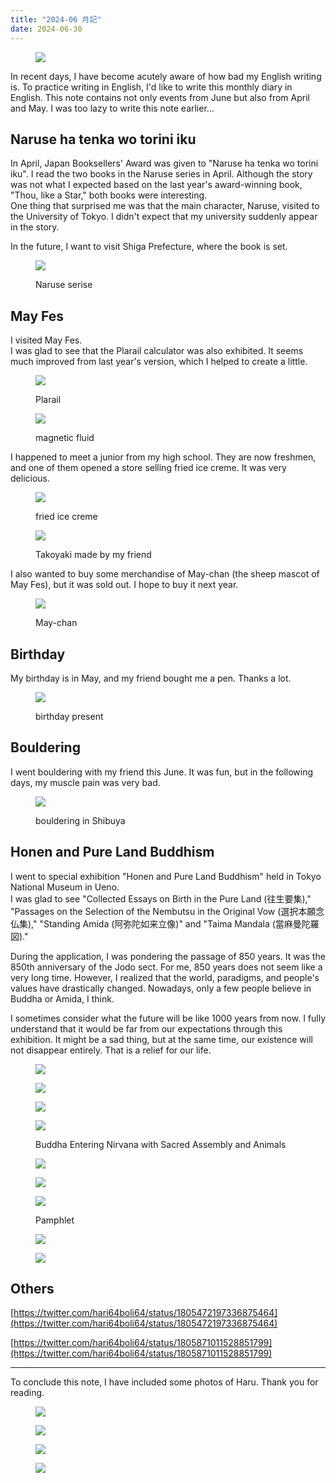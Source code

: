 ```yaml
---
title: "2024-06 月記"
date: 2024-06-30
---
```


<figure>

![](images/nd75683a8653d_b540cca160b895bcf895bea5d05a23b0.jpeg)

</figure>

In recent days, I have become acutely aware of how bad my English writing is. To practice writing in English, I'd like to write this monthly diary in English. This note contains not only events from June but also from April and May. I was too lazy to write this note earlier…

## Naruse ha tenka wo torini iku

In April, Japan Booksellers' Award was given to "Naruse ha tenka wo torini iku". I read the two books in the Naruse series in April. Although the story was not what I expected based on the last year's award-winning book, "Thou, like a Star," both books were interesting.  
One thing that surprised me was that the main character, Naruse, visited to the University of Tokyo. I didn't expect that my university suddenly appear in the story.

In the future, I want to visit Shiga Prefecture, where the book is set.

<figure>

![](images/nd75683a8653d_1718410244260-uaUEO80ewS.jpg)

<figcaption>

Naruse serise

</figcaption>

</figure>

## May Fes

I visited May Fes.  
I was glad to see that the Plarail calculator was also exhibited. It seems much improved from last year's version, which I helped to create a little.

<figure>

![](images/nd75683a8653d_1718409997582-KFNrH1Rhtm.jpg)

<figcaption>

Plarail

</figcaption>

</figure>

<figure>

![](images/nd75683a8653d_1718409997607-3Yb1QaPBPT.jpg)

<figcaption>

magnetic fluid

</figcaption>

</figure>

I happened to meet a junior from my high school. They are now freshmen, and one of them opened a store selling fried ice creme. It was very delicious.

<figure>

![](images/nd75683a8653d_1718410054523-5s44IL1lwq.jpg)

<figcaption>

fried ice creme

</figcaption>

</figure>

<figure>

![](images/nd75683a8653d_1718410054414-qWB8m2RiRT.jpg)

<figcaption>

Takoyaki made by my friend

</figcaption>

</figure>

I also wanted to buy some merchandise of May-chan (the sheep mascot of May Fes), but it was sold out. I hope to buy it next year.

<figure>

![](images/nd75683a8653d_1718410195123-EO5vhBYuJh.jpg)

<figcaption>

May-chan

</figcaption>

</figure>

## Birthday

My birthday is in May, and my friend bought me a pen. Thanks a lot.

<figure>

![](images/nd75683a8653d_1718409980849-JjMuoVMoab.jpg)

<figcaption>

birthday present

</figcaption>

</figure>

## Bouldering

I went bouldering with my friend this June. It was fun, but in the following days, my muscle pain was very bad.

<figure>

![](images/nd75683a8653d_1718410235293-givRdpxdM7.jpg)

<figcaption>

bouldering in Shibuya

</figcaption>

</figure>

## Honen and Pure Land Buddhism

I went to special exhibition "Honen and Pure Land Buddhism" held in Tokyo National Museum in Ueno.  
I was glad to see "Collected Essays on Birth in the Pure Land (往生要集)," "Passages on the Selection of the Nembutsu in the Original Vow (選択本願念仏集)," "Standing Amida (阿弥陀如来立像)" and "Taima Mandala (當麻曼陀羅図)."

During the application, I was pondering the passage of 850 years. It was the 850th anniversary of the Jodo sect. For me, 850 years does not seem like a very long time. However, I realized that the world, paradigms, and people's values have drastically changed. Nowadays, only a few people believe in Buddha or Amida, I think.  
  
I sometimes consider what the future will be like 1000 years from now. I fully understand that it would be far from our expectations through this exhibition. It might be a sad thing, but at the same time, our existence will not disappear entirely. That is a relief for our life.

<figure>

![](images/nd75683a8653d_1718410481570-4bSHhCzrgp.jpg)

</figure>

<figure>

![](images/nd75683a8653d_1718410481630-ZAHy3NcyMM.jpg)

</figure>

<figure>

![](images/nd75683a8653d_1718410481535-Cv77e06ZKt.jpg)

</figure>

<figure>

![](images/nd75683a8653d_1718410481500-Un4IHE11Qt.jpg)

<figcaption>

Buddha Entering Nirvana with Sacred Assembly and Animals

</figcaption>

</figure>

<figure>

![](images/nd75683a8653d_1718410481420-7FrJFNX6cY.jpg)

</figure>

<figure>

![](images/nd75683a8653d_1718410481543-MNtfxkuVH0.jpg)

</figure>

<figure>

![](images/nd75683a8653d_1718493357055-jKwLcEjsmo.jpg)

<figcaption>

Pamphlet

</figcaption>

</figure>

<figure>

![](images/nd75683a8653d_1718493356856-106lFVVQ3T.jpg)

</figure>

<figure>

![](images/nd75683a8653d_1718493357563-Hqx0GURdhk.jpg)

</figure>

## Others

[https://twitter.com/hari64boli64/status/1805472197336875464](https://twitter.com/hari64boli64/status/1805472197336875464)

[https://twitter.com/hari64boli64/status/1805871011528851799](https://twitter.com/hari64boli64/status/1805871011528851799)

* * *

To conclude this note, I have included some photos of Haru. Thank you for reading.

<figure>

![](images/nd75683a8653d_1718410388742-piWQabnEAz.jpg)

</figure>

<figure>

![](images/nd75683a8653d_1718410388773-yGuHd90KT9.jpg)

</figure>

<figure>

![](images/nd75683a8653d_1718410388819-9kymv8de8q.jpg)

</figure>

<figure>

![](images/nd75683a8653d_1718597081539-6A4PzoWk34.jpg)

</figure>

